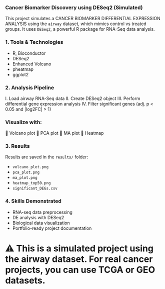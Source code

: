 ### Cancer Biomarker Discovery using DESeq2 (Simulated)

This project simulates a CANCER BIOMARKER DIFFERENTIAL EXPRESSION ANALYSIS using the `airway` dataset, which mimics control vs treated groups. It uses `DESeq2`, a powerful R package for RNA-Seq data analysis.
### 1.	Tools & Technologies
-	R, Bioconductor
-	DESeq2
-	Enhanced Volcano
-	pheatmap
-	ggplot2

### 2.	Analysis Pipeline
I.	Load airway RNA-Seq data
II.	Create DESeq2 object
III.	Perform differential gene expression analysis
IV.	Filter significant genes (adj. p < 0.05 and |log2FC| > 1)
### Visualize with:
	Volcano plot
	PCA plot
	MA plot
	Heatmap

### 3.	Results
Results are saved in the `results/` folder:
-	`volcano_plot.png`
-	`pca_plot.png`
-	`ma_plot.png`
-	`heatmap_top50.png`
-	`significant_DEGs.csv`

### 4.	 Skills Demonstrated
-	RNA-seq data preprocessing
-	DE analysis with DESeq2
-	Biological data visualization
-	Portfolio-ready project documentation
  # ⚠️ This is a simulated project using the airway dataset. For real cancer projects, you can use TCGA or GEO datasets.
